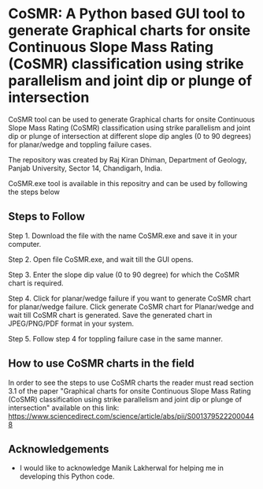 # CoSMR: A Python based GUI tool to generate Graphical charts for onsite Continuous Slope Mass Rating (CoSMR) classification using strike parallelism and joint dip or plunge of intersection

CoSMR tool can be used to generate Graphical charts for onsite Continuous Slope Mass Rating (CoSMR) classification using strike parallelism and joint dip or plunge of intersection at different slope dip angles (0 to 90 degrees) for planar/wedge and toppling failure cases.

The repository was created by Raj Kiran Dhiman, Department of Geology, Panjab University, Sector 14, Chandigarh, India. 

CoSMR.exe tool is available in this repositry and can be used by following the steps below

## Steps to Follow

Step 1. Download the file with the name CoSMR.exe and save it in your computer.

Step 2. Open file CoSMR.exe, and wait till the GUI opens. 

Step 3. Enter the slope dip value (0 to 90 degree) for which the CoSMR chart is required.

Step 4. Click for planar/wedge failure if you want to generate CoSMR chart for planar/wedge failure. Click generate CoSMR chart for Planar/wedge and wait till CoSMR chart is generated. Save the generated chart in JPEG/PNG/PDF format in your system.

Step 5. Follow step 4 for toppling failure case in the same manner.


## How to use CoSMR charts in the field 

In order to see the steps to use CoSMR charts the reader must read section 3.1 of the paper "Graphical charts for onsite Continuous Slope Mass Rating (CoSMR) classification using strike parallelism and joint dip or plunge of intersection" available on this link: https://www.sciencedirect.com/science/article/abs/pii/S0013795222000448


## Acknowledgements

 - I would like to acknowledge Manik Lakherwal for helping me in developing this Python code.
